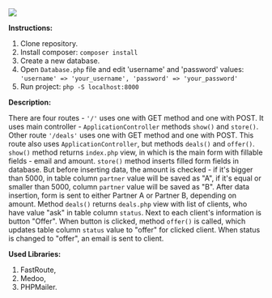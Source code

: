 <img src="https://im2.ezgif.com/tmp/ezgif-2-aa17bfc6d6d7.gif" />

**Instructions:**

1. Clone repository.
2. Install composer:
`composer install`
3. Create a new database.
4. Open `Database.php` file and edit 'username' and 'password' values:
`'username' => 'your_username',
'password' => 'your_password'`
3. Run project:
`php -S localhost:8000`

**Description:**

There are four routes - `'/'` uses one with GET method and one with POST. It uses main controller - `ApplicationController`
methods `show()` and `store()`. Other route `'/deals'` uses one with GET method and one with POST. This route also uses 
`ApplicationController`, but methods `deals()` and `offer()`. 
`show()` method returns `index.php` view, in which is the main form with fillable fields - email and amount. 
`store()` method inserts filled form fields in database. But before inserting data, the amount is checked - if it's bigger 
than 5000, in table column `partner` value will be saved as "A", if it's equal or smaller than 5000, column `partner` 
value will be saved as "B". After data insertion, form is sent to either Partner A or Partner B, depending on amount.
Method `deals()` returns `deals.php` view with list of clients, who have value "ask" in table column `status`. Next to each 
client's information is button "Offer". When button is clicked, method `offer()` is called, which updates table column 
`status` value to "offer" for clicked client. When status is changed to "offer", an email is sent to client.

**Used Libraries:**

1. FastRoute,
2. Medoo,
3. PHPMailer.



